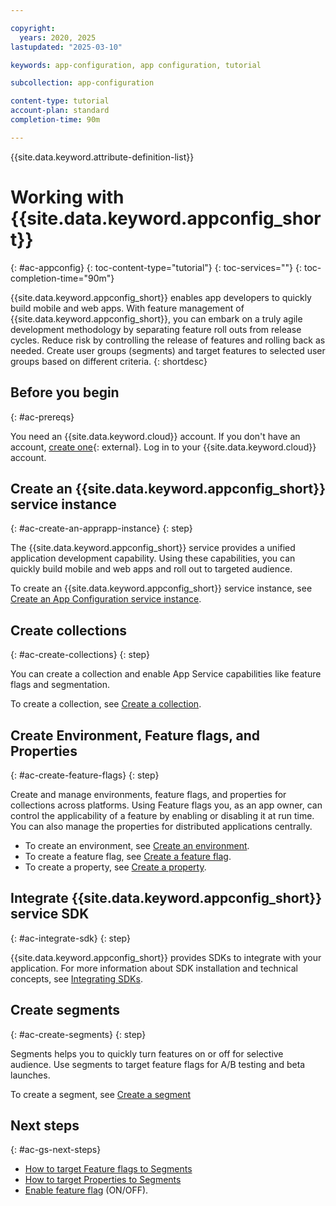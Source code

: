 ```yaml
---

copyright:
  years: 2020, 2025
lastupdated: "2025-03-10"

keywords: app-configuration, app configuration, tutorial

subcollection: app-configuration

content-type: tutorial
account-plan: standard
completion-time: 90m

---
```


{{site.data.keyword.attribute-definition-list}}

# Working with {{site.data.keyword.appconfig_short}}
{: #ac-appconfig}
{: toc-content-type="tutorial"}
{: toc-services=""}
{: toc-completion-time="90m"}

{{site.data.keyword.appconfig_short}} enables app developers to quickly build mobile and web apps. With feature management of {{site.data.keyword.appconfig_short}}, you can embark on a truly agile development methodology by separating feature roll outs from release cycles. Reduce risk by controlling the release of features and rolling back as needed. Create user groups (segments) and target features to selected user groups based on different criteria.
{: shortdesc}

## Before you begin
{: #ac-prereqs}

You need an {{site.data.keyword.cloud}} account. If you don't have an account, [create one](https://cloud.ibm.com/registration/){: external}. Log in to your {{site.data.keyword.cloud}} account.

## Create an {{site.data.keyword.appconfig_short}} service instance
{: #ac-create-an-apprapp-instance}
{: step}

The {{site.data.keyword.appconfig_short}} service provides a unified application development capability. Using these capabilities, you can quickly build mobile and web apps and roll out to targeted audience.

To create an {{site.data.keyword.appconfig_short}} service instance, see [Create an App Configuration service instance](/docs/app-configuration?topic=app-configuration-ac-create-an-instance).

## Create collections
{: #ac-create-collections}
{: step}

You can create a collection and enable App Service capabilities like feature flags and segmentation.

To create a collection, see [Create a collection](/docs/app-configuration?topic=app-configuration-ac-collections#ac-create-a-collection).

## Create Environment, Feature flags, and Properties
{: #ac-create-feature-flags}
{: step}

Create and manage environments, feature flags, and properties for collections across platforms. Using Feature flags you, as an app owner, can control the applicability of a feature by enabling or disabling it at run time. You can also manage the properties for distributed applications centrally.

- To create an environment, see [Create an environment](/docs/app-configuration?topic=app-configuration-ac-environments#ac-create-environment).
- To create a feature flag, see [Create a feature flag](/docs/app-configuration?topic=app-configuration-ac-feature-flags#ac-create-feature-flag).
- To create a property, see [Create a property](/docs/app-configuration?topic=app-configuration-ac-properties#ac-create-properties).

## Integrate {{site.data.keyword.appconfig_short}} service SDK
{: #ac-integrate-sdk}
{: step}

{{site.data.keyword.appconfig_short}} provides SDKs to integrate with your application. For more information about SDK installation and technical concepts, see [Integrating SDKs](/docs/app-configuration?topic=app-configuration-ac-sdks).

## Create segments
{: #ac-create-segments}
{: step}

Segments helps you to quickly turn features on or off for selective audience. Use segments to target feature flags for A/B testing and beta launches.

To create a segment, see [Create a segment](/docs/app-configuration?topic=app-configuration-ac-segments#ac-create-segment)

## Next steps
{: #ac-gs-next-steps}

- [How to target Feature flags to Segments](/docs/app-configuration?topic=app-configuration-ac-feature-flags#targeting-segment-with-feature-flag)
- [How to target Properties to Segments](/docs/app-configuration?topic=app-configuration-ac-properties#targeting-segment-with-properties)
- [Enable feature flag](/docs/app-configuration?topic=app-configuration-ac-feature-flags#enabling-feature-flag) (ON/OFF).

